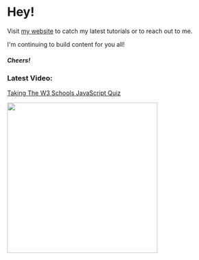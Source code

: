 # Hey!

Visit [my website](https://portexe.com) to catch my latest tutorials or to reach out to me.

I'm continuing to build content for you all!

##### Cheers!

### Latest Video:

<a href="https://youtu.be/bZiOtT-EqjA">Taking The W3 Schools JavaScript Quiz</a>

<a href="https://youtu.be/bZiOtT-EqjA">
  <img src="https://img.youtube.com/vi/bZiOtT-EqjA/maxresdefault.jpg" width="350" />
 </a>
